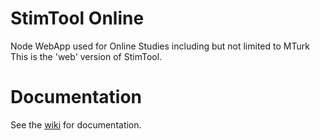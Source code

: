 # StimTool Online

Node WebApp used for Online Studies including but not limited to MTurk
This is the 'web' version of StimTool.

# Documentation
See the [wiki](https://github.com/laureate-institute-for-brain-research/StimToolOnline/wiki) for documentation.
